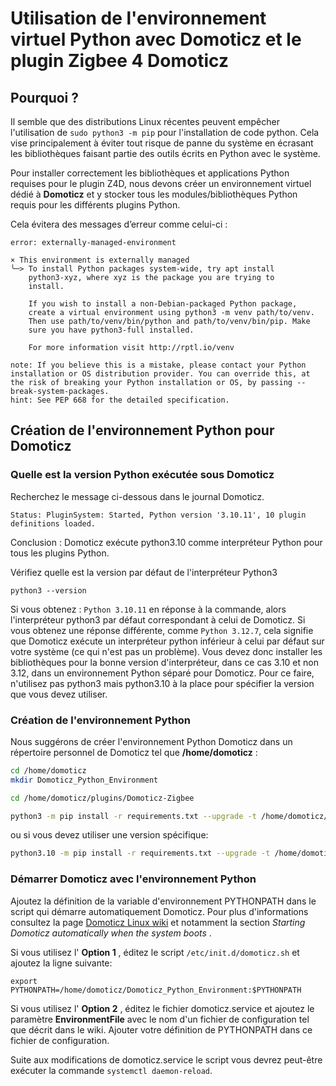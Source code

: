 # Utilisation de l'environnement virtuel Python avec Domoticz et le plugin Zigbee 4 Domoticz

## Pourquoi ?

Il semble que des distributions Linux récentes peuvent empêcher l'utilisation de `sudo python3 -m pip` pour l'installation de code python. Cela vise principalement à éviter tout risque de panne du système en écrasant les bibliothèques faisant partie des outils écrits en Python avec le système.

Pour installer correctement les bibliothèques et applications Python requises pour le plugin Z4D, nous devons créer un environnement virtuel dédié à __Domoticz__ et y stocker tous les modules/bibliothèques Python requis pour les différents plugins Python.


Cela évitera des messages d’erreur comme celui-ci :

```log
error: externally-managed-environment

× This environment is externally managed
╰─> To install Python packages system-wide, try apt install
    python3-xyz, where xyz is the package you are trying to
    install.

    If you wish to install a non-Debian-packaged Python package,
    create a virtual environment using python3 -m venv path/to/venv.
    Then use path/to/venv/bin/python and path/to/venv/bin/pip. Make
    sure you have python3-full installed.

    For more information visit http://rptl.io/venv

note: If you believe this is a mistake, please contact your Python installation or OS distribution provider. You can override this, at the risk of breaking your Python installation or OS, by passing --break-system-packages.
hint: See PEP 668 for the detailed specification.
```

## Création de l'environnement Python pour Domoticz

### Quelle est la version Python exécutée sous Domoticz

Recherchez le message ci-dessous dans le journal Domoticz.

`Status: PluginSystem: Started, Python version '3.10.11', 10 plugin definitions loaded.`

Conclusion : Domoticz exécute python3.10 comme interpréteur Python pour tous les plugins Python.

Vérifiez quelle est la version par défaut de l'interpréteur Python3

`python3 --version`

Si vous obtenez : `Python 3.10.11` en réponse à la commande, alors l'interpréteur python3 par défaut correspondant à celui de Domoticz. Si vous obtenez une réponse différente, comme `Python 3.12.7`, cela signifie que Domoticz exécute un interpréteur python inférieur à celui par défaut sur votre système (ce qui n'est pas un problème). Vous devez donc installer les bibliothèques pour la bonne version d'interpréteur, dans ce cas 3.10 et non 3.12, dans un environnement Python séparé pour Domoticz. Pour ce faire, n'utilisez pas python3 mais python3.10 à la place pour spécifier la version que vous devez utiliser.

### Création de l'environnement Python

Nous suggérons de créer l'environnement Python Domoticz dans un répertoire personnel de Domoticz tel que __/home/domoticz__ :

```bash
cd /home/domoticz
mkdir Domoticz_Python_Environment
```

```bash
cd /home/domoticz/plugins/Domoticz-Zigbee
````

```bash
python3 -m pip install -r requirements.txt --upgrade -t /home/domoticz/Domoticz_Python_Environment
```

ou si vous devez utiliser une version spécifique:

```bash
python3.10 -m pip install -r requirements.txt --upgrade -t /home/domoticz/Domoticz_Python_Environment
```

### Démarrer Domoticz avec l'environnement Python

Ajoutez la définition de la variable d'environnement PYTHONPATH dans le script qui démarre automatiquement Domoticz. Pour plus d'informations consultez la page [Domoticz Linux wiki](https://wiki.domoticz.com/Linux) et notamment la section _Starting Domoticz automatically when the system boots_ .

Si vous utilisez l' __Option 1__ , éditez le script  `/etc/init.d/domoticz.sh` et ajoutez la ligne suivante:

```export PYTHONPATH=/home/domoticz/Domoticz_Python_Environment:$PYTHONPATH```

Si vous utilisez l' __Option 2__ , éditez le fichier domoticz.service et ajoutez le paramètre __EnvironmentFile__  avec le nom d'un fichier de configuration tel que décrit dans le wiki. Ajouter votre définition de PYTHONPATH dans ce fichier de configuration.

Suite aux modifications de domoticz.service le script vous devrez peut-être exécuter la commande `systemctl daemon-reload`.
